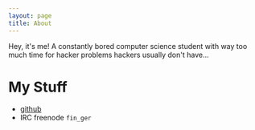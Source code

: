 ```yaml
---
layout: page
title: About
---
```


Hey, it's me! A constantly bored computer science student with way too much time
for hacker problems hackers usually don't have...

# My Stuff

 - [github](github.com/fin-ger)
 - IRC freenode `fin_ger`
